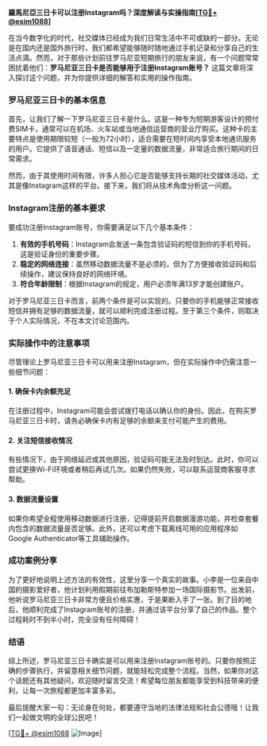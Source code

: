 **羅馬尼亞三日卡可以注册Instagram吗？深度解读与实操指南[[TG💪+ @esim1088](https://t.me/s/esim1088)]**

在当今数字化的时代，社交媒体已经成为我们日常生活中不可或缺的一部分。无论是在国内还是国外旅行时，我们都希望能够随时随地通过手机记录和分享自己的生活点滴。然而，对于那些计划前往罗马尼亚短期旅行的朋友来说，有一个问题常常困扰着他们：**罗马尼亚三日卡是否能够用于注册Instagram账号？** 这篇文章将深入探讨这个问题，并为你提供详细的解答和实用的操作指南。

### 罗马尼亚三日卡的基本信息

首先，让我们了解一下罗马尼亚三日卡是什么。这是一种专为短期游客设计的预付费SIM卡，通常可以在机场、火车站或当地通信运营商的营业厅购买。这种卡的主要特点是使用期限较短（一般为72小时），适合需要在短时间内享受本地通讯服务的用户。它提供了语音通话、短信以及一定量的数据流量，非常适合旅行期间的日常需求。

然而，由于其使用时间有限，许多人担心它是否能够支持长期的社交媒体活动，尤其是像Instagram这样的平台。接下来，我们将从技术角度分析这一问题。

### Instagram注册的基本要求

要成功注册Instagram账号，你需要满足以下几个基本条件：

1. **有效的手机号码**：Instagram会发送一条包含验证码的短信到你的手机号码，这是验证身份的重要步骤。
2. **稳定的网络连接**：虽然移动数据流量不是必须的，但为了方便接收验证码和后续操作，建议保持良好的网络环境。
3. **符合年龄限制**：根据Instagram的规定，用户必须年满13岁才能创建账户。

对于罗马尼亚三日卡而言，前两个条件是可以实现的。只要你的手机能够正常接收短信并拥有足够的数据流量，就可以顺利完成注册过程。至于第三个条件，则取决于个人实际情况，不在本文讨论范围内。

### 实际操作中的注意事项

尽管理论上罗马尼亚三日卡可以用来注册Instagram，但在实际操作中仍需注意一些细节问题：

#### 1. 确保卡内余额充足
在注册过程中，Instagram可能会尝试拨打电话以确认你的身份。因此，在购买罗马尼亚三日卡时，请务必确保卡内有足够的余额来支付可能产生的费用。

#### 2. 关注短信接收情况
有些情况下，由于网络延迟或其他原因，验证码可能无法及时到达。此时，你可以尝试更换Wi-Fi环境或者稍后再试几次。如果仍然失败，可以联系运营商客服寻求帮助。

#### 3. 数据流量设置
如果你希望全程使用移动数据进行注册，记得提前开启数据漫游功能，并检查套餐内包含的数据流量是否足够。此外，还可以考虑下载离线可用的应用程序如Google Authenticator等工具辅助操作。

### 成功案例分享

为了更好地说明上述方法的有效性，这里分享一个真实的故事。小李是一位来自中国的摄影爱好者，他计划利用假期前往布加勒斯特参加一场国际摄影节。出发前，他听说罗马尼亚三日卡非常方便且价格实惠，于是果断入手了一张。到了目的地后，他顺利完成了Instagram账号的注册，并通过该平台分享了自己的作品。整个过程耗时不到半小时，完全没有任何障碍！

### 结语

综上所述，罗马尼亚三日卡确实是可以用来注册Instagram账号的。只要你按照正确的步骤执行，并留意相关细节问题，就能轻松完成整个流程。当然，如果你对这个话题还有其他疑问，欢迎随时留言交流！希望每位朋友都能享受到科技带来的便利，让每一次旅程都更加丰富多彩。

最后提醒大家一句：无论身在何处，都要遵守当地的法律法规和社会公德哦！让我们一起做文明的全球公民吧！

[[TG💪+ @esim1088](https://t.me/s/esim1088) ![Image](https://i.postimg.cc/4NQfJmqS/Snipaste-2025-05-13-00-14-12.png)]